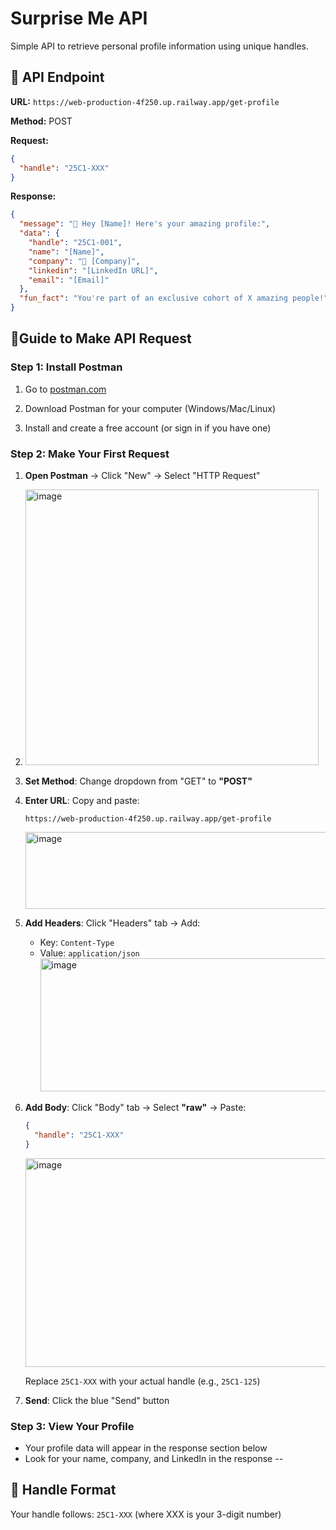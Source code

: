 # Surprise Me API

Simple API to retrieve personal profile information using unique handles.

## 🚀 API Endpoint

**URL:** `https://web-production-4f250.up.railway.app/get-profile`

**Method:** POST

**Request:**
```json
{
  "handle": "25C1-XXX"
}
```

**Response:**
```json
{
  "message": "🎉 Hey [Name]! Here's your amazing profile:",
  "data": {
    "handle": "25C1-001",
    "name": "[Name]",
    "company": "💼 [Company]",
    "linkedin": "[LinkedIn URL]",
    "email": "[Email]"
  },
  "fun_fact": "You're part of an exclusive cohort of X amazing people!"
}
```

## 📱Guide to Make API Request

### Step 1: Install Postman
1. Go to [postman.com](https://www.postman.com/downloads/)

2. Download Postman for your computer (Windows/Mac/Linux)
3. Install and create a free account (or sign in if you have one)

### Step 2: Make Your First Request
1. **Open Postman** → Click "New" → Select "HTTP Request"
2. <img width="469" height="441" alt="image" src="https://github.com/user-attachments/assets/167a2f27-3657-4f33-a3bc-f181bf9a4eba" />

3. **Set Method**: Change dropdown from "GET" to **"POST"**
4. **Enter URL**: Copy and paste:
   ```
   https://web-production-4f250.up.railway.app/get-profile
   ```
   <img width="1052" height="123" alt="image" src="https://github.com/user-attachments/assets/d7454031-14dd-410c-b5fa-54c403186792" />

5. **Add Headers**: Click "Headers" tab → Add:
   - Key: `Content-Type`
   - Value: `application/json`
     <img width="1039" height="213" alt="image" src="https://github.com/user-attachments/assets/413f1280-34d9-4d62-a498-e47cd58e8094" />

6. **Add Body**: Click "Body" tab → Select **"raw"** → Paste:
   ```json
   {
     "handle": "25C1-XXX"
   }
   ```
   <img width="1038" height="334" alt="image" src="https://github.com/user-attachments/assets/898cd091-5da4-46d2-aaa1-797db32a7474" />

   Replace `25C1-XXX` with your actual handle (e.g., `25C1-125`)
7. **Send**: Click the blue "Send" button

### Step 3: View Your Profile
- Your profile data will appear in the response section below
- Look for your name, company, and LinkedIn in the response
--

## 📝 Handle Format
Your handle follows: `25C1-XXX` (where XXX is your 3-digit number)
